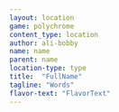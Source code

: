 ```yaml
---
layout: location
game: polychrome
content_type: location
author: ali-bobby
name: name
parent: name
location-type: type
title:  "FullName"
tagline: "Words"
flavor-text: "FlavorText"
---
```

